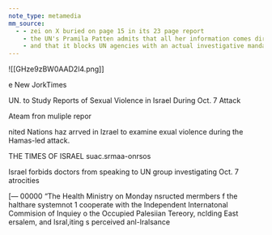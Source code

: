 ```yaml
---
note_type: metamedia
mm_source:
  - - zei on X buried on page 15 in its 23 page report
    - the UN's Pramila Patten admits that all her information comes directly from the Israeli regime
    - and that it blocks UN agencies with an actual investigative mandate from doing independe.md
---
```


![[GHze9zBW0AAD2l4.png]]

e New JorkTimes

UN. to Study Reports of Sexual
Violence in Israel During Oct. 7 Attack

Ateam fron
muliple repor

nited Nations haz arrved in lzrael to examine
 exual violence during the Hamas-led attack.

THE TIMES OF ISRAEL suac.srmaa-onrsos

Israel forbids doctors from
speaking to UN group
investigating Oct. 7 atrocities

[— 00000
“The Health Ministry on Monday nsructed mermbers f the halthare
systemnot 1 cooperate with the Independent Internatonal Commision
of Inquiey o the Occupied Palesiian Tereory, nclding East ersalem,
and lsral,iting s perceived anl-lralsance

